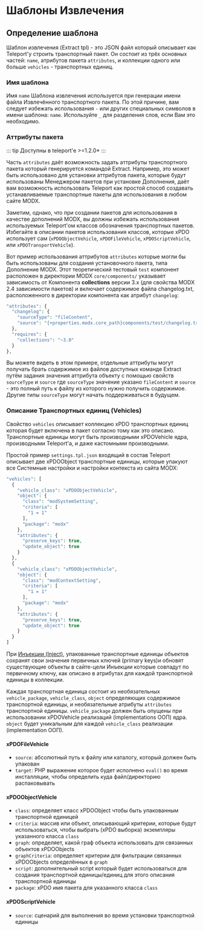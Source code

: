 # Шаблоны Извлечения

## Определение шаблона

Шаблон извлечения (Extract tpl) - это JSON файл который описывает как Teleport'у строить транспортный пакет. Он состоит из трёх основных частей: `name`, атрибутов пакета `attributes`, и коллекции одного или больше `vehicles` - транспортных единиц.

### Имя шаблона

Имя `name` Шаблона извлечения используется при генерации имени файла Извлечённого транспортного пакета. По этой причине, вам следует избежать использования `-` или других специальных символов в имени шаблона: `name`. Используйте `_` для разделения слов, если Вам это необходимо.

### Аттрибуты пакета

::: tip
Доступны в teleport'е >=1.2.0*
:::

Часть `attributes` даёт возможность задать аттрибуты транспортного пакета который генерируется командой Extract. Например, это может быть использовано для установки аттрибутов пакета, которые будут использованы Менеджером пакетов при установке Дополнения, даёт вам возможность использовать Teleport как простой способ создавать устанавливаемые транспортные пакеты для использования в любом сайте MODX.

Заметим, однако, что при создании пакетов для использования в качестве дополнений MODX, вы должны избежать использования используемых Teleport'ом классов обозначения транспортных пакетов.
Избегайте в описании пакетов использования классов, которые xPDO использует сам (`xPDOObjectVehicle`, `xPDOFileVehicle`, `xPDOScriptVehicle`, или `xPDOTransportVehicle`).

Вот пример использования аттрибутов `attributes`  которые могли бы быть использованы для создания установочного пакета, типа Дополнение MODX. Этот теоретический тестовый `test` компонент расположен в директории MODX `core/components/` указывает зависимость от Компонента **collections** версии 3.x (для свойства MODX 2.4 зависимости пакетов) и включает содержимое файла changelog.txt, расположенного в директории компонента как атрибут `changelog`:

```php
"attributes": {
  "changelog": {
    "sourceType": "fileContent",
    "source": "{+properties.modx.core_path}components/test/changelog.txt"
  },
  "requires": {
    "collections": "~3.0"
  }
},
```

Вы можете видеть в этом примере, отдельные аттрибуты могут получать брать содержимое из файлов доступных команде Extract путём задания значения аттрибута объекту с помощью свойств `sourceType` и `source` где `sourceType` значение указано `fileContent` и `source` - это полный путь к файлу из которого нужно получить содержимое. Другие типы `sourceType` могут начать поддерживаться в будущем.

### Описание Транспортных единиц (Vehicles)

Свойство `vehicles` описывает коллекцию xPDO транспортных единиц которая будет включена в пакет согласно тому как это описано. Транспортные единицы могут быть производными xPDOVehicle ядра, производными Teleport'а, и даже кастомными производными.

Простой пример `settings.tpl.json` входящий в состав Teleport описывает две xPDOObject транспортные единицы, которые упакуют все Системные настройки и настройки контекста из сайта MODX:

```php
"vehicles": [
  {
    "vehicle_class": "xPDOObjectVehicle",
    "object": {
      "class": "modSystemSetting",
      "criteria": [
        "1 = 1"
      ],
      "package": "modx"
    },
    "attributes": {
      "preserve_keys": true,
      "update_object": true
    }
  },
  {
    "vehicle_class": "xPDOObjectVehicle",
    "object": {
      "class": "modContextSetting",
      "criteria": [
        "1 = 1"
      ],
      "package": "modx"
    },
    "attributes": {
      "preserve_keys": true,
      "update_object": true
    }
  }
]
```

При [Инъекции (Inject)][1], упакованные транспортные единицы объектов сохранят свои значения первичных ключей (primary keys)и обновят существующие объекты в сайте-цели Инъекции которые совпадут  по первичному ключу, как описано в атрибутах для каждой транспортной единицы в коллекции.

Каждая транспортная единица состоит из необязательных `vehicle_package`, `vehicle_class`, `object` определяющих содержимое транспортной единицы, и необязательные атрибуты `attributes` транспортной единицы. `vehicle_package` должен быть опущены при использовании xPDOVehicle реализаций (implementations ООП) ядра. `object` будет уникальным для каждой `vehicle_class` реализации (implementation ООП).

#### xPDOFileVehicle

- `source`: абсолютный путь к файлу или каталогу, который должен быть упакован
- `target`: PHP выражение которое будет исполнено `eval()` во время инсталляции, чтобы определить куда файл/директорию распаковывать

#### xPDOObjectVehicle

- `class`: определяет класс xPDOObject чтобы быть упакованным транспортной единицей
- `criteria`: массив или объект, описывающий критерии, которые будут использоваться, чтобы выбрать (xPDO выборка) экземпляры указанного класса `class`
- `graph`: определяет, какой граф объекта использовать для связанных объектов xPDOObjects
- `graphCriteria`: определяет критерии для фильтрации связанных xPDOObjects определённых в `graph`
- `script`: дополнительный script который будет использоваться для создания транспортной единицы/единиц для этого описания транспортной единицы
- `package`: xPDO имя пакета для указанного класса `class`

#### xPDOScriptVehicle

- `source`: сценарий для выполнения во время установки транспортной единицы

[1]: https://github.com/modxcms/teleport/blob/master/doc/use/inject.md
